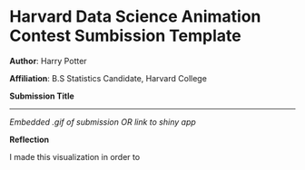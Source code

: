 # Harvard Data Science Animation Contest Sumbission Template

**Author**: Harry Potter

**Affiliation**: B.S Statistics Candidate, Harvard College

**Submission Title**

---

*Embedded .gif of submission OR link to shiny app*



**Reflection**

I made this visualization in order to 
